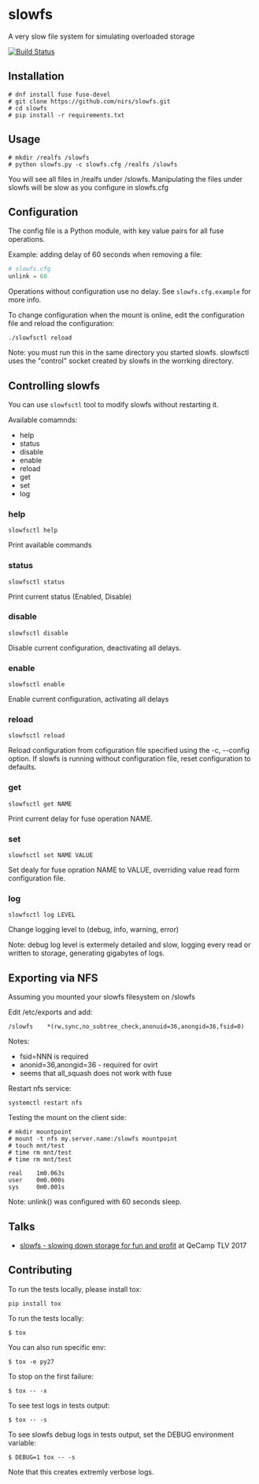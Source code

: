 # slowfs
A very slow file system for simulating overloaded storage

[![Build Status](https://travis-ci.org/nirs/slowfs.svg?branch=master)](https://travis-ci.org/nirs/slowfs)

## Installation

```
# dnf install fuse fuse-devel
# git clone https://github.com/nirs/slowfs.git
# cd slowfs
# pip install -r requirements.txt
```

## Usage

```
# mkdir /realfs /slowfs
# python slowfs.py -c slowfs.cfg /realfs /slowfs
```

You will see all files in /realfs under /slowfs. Manipulating the files
under slowfs will be slow as you configure in slowfs.cfg

## Configuration

The config file is a Python module, with key value pairs for all fuse
operations.

Example: adding delay of 60 seconds when removing a file:
```python
# slowfs.cfg
unlink = 60
```

Operations without configuration use no delay. See `slowfs.cfg.example` for
more info.

To change configuration when the mount is online, edit the configuration file
and reload the configuration:

```
./slowfsctl reload
```

Note: you must run this in the same directory you started slowfs. slowfsctl
uses the "control" socket created by slowfs in the worrking directory.

## Controlling slowfs

You can use `slowfsctl` tool to modify slowfs without restarting it.

Available comamnds:

- help
- status
- disable
- enable
- reload
- get
- set
- log

### help
```
slowfsctl help
```
Print available commands

### status
```
slowfsctl status
```
Print current status (Enabled, Disable)

### disable
```
slowfsctl disable
```
Disable current configuration, deactivating all delays.

### enable
```
slowfsctl enable
```
Enable current configuration, activating all delays

### reload
```
slowfsctl reload
```
Reload configuration from cofiguration file specified using the -c, --config
option. If slowfs is running without configuration file, reset configuration to
defaults.

### get
```
slowfsctl get NAME
```
Print current delay for fuse operation NAME.

### set
```
slowfsctl set NAME VALUE
```
Set dealy for fuse opration NAME to VALUE, overriding value read form
configuration file.

### log
```
slowfsctl log LEVEL
```
Change logging level to (debug, info, warning, error)

Note: debug log level is extermely detailed and slow, logging every read or
written to storage, generating gigabytes of logs.

## Exporting via NFS

Assuming you mounted your slowfs filesystem on /slowfs

Edit /etc/exports and add:
```
/slowfs    *(rw,sync,no_subtree_check,anonuid=36,anongid=36,fsid=0)
```

Notes:
- fsid=NNN is required
- anonid=36,anongid=36 - required for ovirt
- seems that all_squash does not work with fuse

Restart nfs service:
```
systemctl restart nfs
```

Testing the mount on the client side:
```
# mkdir mountpoint
# mount -t nfs my.server.name:/slowfs mountpoint
# touch mnt/test
# time rm mnt/test
# time rm mnt/test

real    1m0.063s
user    0m0.000s
sys     0m0.001s
```

Note: unlink() was configured with 60 seconds sleep.


## Talks

- [slowfs - slowing down storage for fun and profit](https://nirs.github.io/slowfs-qecamp)
at QeCamp TLV 2017


## Contributing

To run the tests locally, please install tox:

```
pip install tox
```

To run the tests locally:
```
$ tox
```

You can also run specific env:
```
$ tox -e py27
```

To stop on the first failure:
```
$ tox -- -x
```

To see test logs in tests output:
```
$ tox -- -s
```

To see slowfs debug logs in tests output, set the DEBUG environment
variable:
```
$ DEBUG=1 tox -- -s
```
Note that this creates extremly verbose logs.
